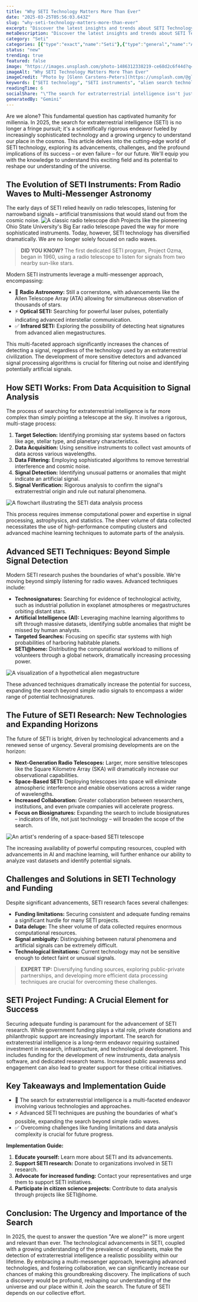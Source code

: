 ```yaml
---
title: "Why SETI Technology Matters More Than Ever"
date: "2025-03-25T05:56:03.643Z"
slug: "why-seti-technology-matters-more-than-ever"
excerpt: "Discover the latest insights and trends about SETI Technology. This comprehensive guide covers everything you need to know about SETI Technology in 2025."
metaDescription: "Discover the latest insights and trends about SETI Technology. This comprehensive guide covers everything you need to know about SETI Technology in 2025."
category: "Seti"
categories: [{"type":"exact","name":"Seti"},{"type":"general","name":"Astronomy"},{"type":"medium","name":"Signal Processing"},{"type":"specific","name":"Radio Astronomy"},{"type":"niche","name":"Arecibo Telescope"}]
status: "new"
trending: true
featured: false
image: "https://images.unsplash.com/photo-1486312338219-ce68d2c6f44d?q=85&w=1200&fit=max&fm=webp&auto=compress"
imageAlt: "Why SETI Technology Matters More Than Ever"
imageCredit: "Photo by [Glenn Carstens-Peters](https://unsplash.com/@glenncarstenspeters) on Unsplash"
keywords: ["SETI technology", "SETI instruments", "alien search technology", "how SETI works", "buy SETI equipment", "SETI radio telescope", "advanced SETI techniques", "future of SETI research", "best SETI software", "SETI project funding"]
readingTime: 6
socialShare: "\"The search for extraterrestrial intelligence isn't just about finding aliens; it's about fundamentally redefining our place in the cosmos and pushing the boundaries of human knowledge.\""
generatedBy: "Gemini"
---
```




Are we alone? This fundamental question has captivated humanity for millennia.  In 2025, the search for extraterrestrial intelligence (SETI) is no longer a fringe pursuit; it's a scientifically rigorous endeavor fueled by increasingly sophisticated technology and a growing urgency to understand our place in the cosmos.  This article delves into the cutting-edge world of SETI technology, exploring its advancements, challenges, and the profound implications of its success – or even failure – for our future.  We'll equip you with the knowledge to understand this exciting field and its potential to reshape our understanding of the universe.

##  The Evolution of SETI Instruments: From Radio Waves to Multi-Messenger Astronomy

The early days of SETI relied heavily on radio telescopes, listening for narrowband signals – artificial transmissions that would stand out from the cosmic noise.  ![A classic radio telescope dish](https://images.unsplash.com/photo-1488590528505-98d2b5aba04b?q=85&w=1200&fit=max&fm=webp&auto=compress)  Projects like the pioneering Ohio State University's Big Ear radio telescope paved the way for more sophisticated instruments.  Today, however, SETI technology has diversified dramatically. We are no longer solely focused on radio waves.

> **DID YOU KNOW?**  The first dedicated SETI program, Project Ozma, began in 1960, using a radio telescope to listen for signals from two nearby sun-like stars.

Modern SETI instruments leverage a multi-messenger approach, encompassing:

* 🔑 **Radio Astronomy:**  Still a cornerstone, with advancements like the Allen Telescope Array (ATA) allowing for simultaneous observation of thousands of stars.
* ⚡ **Optical SETI:**  Searching for powerful laser pulses, potentially indicating advanced interstellar communication.
* ✅ **Infrared SETI:**  Exploring the possibility of detecting heat signatures from advanced alien megastructures.

This multi-faceted approach significantly increases the chances of detecting a signal, regardless of the technology used by an extraterrestrial civilization.  The development of more sensitive detectors and advanced signal processing algorithms is crucial for filtering out noise and identifying potentially artificial signals.

## How SETI Works:  From Data Acquisition to Signal Analysis

The process of searching for extraterrestrial intelligence is far more complex than simply pointing a telescope at the sky. It involves a rigorous, multi-stage process:

1. **Target Selection:** Identifying promising star systems based on factors like age, stellar type, and planetary characteristics.
2. **Data Acquisition:** Using sensitive instruments to collect vast amounts of data across various wavelengths.
3. **Data Filtering:** Employing sophisticated algorithms to remove terrestrial interference and cosmic noise.
4. **Signal Detection:** Identifying unusual patterns or anomalies that might indicate an artificial signal.
5. **Signal Verification:** Rigorous analysis to confirm the signal's extraterrestrial origin and rule out natural phenomena.

![A flowchart illustrating the SETI data analysis process](https://images.unsplash.com/photo-1486312338219-ce68d2c6f44d?q=85&w=1200&fit=max&fm=webp&auto=compress)

This process requires immense computational power and expertise in signal processing, astrophysics, and statistics.  The sheer volume of data collected necessitates the use of high-performance computing clusters and advanced machine learning techniques to automate parts of the analysis.

## Advanced SETI Techniques:  Beyond Simple Signal Detection

Modern SETI research pushes the boundaries of what's possible.  We're moving beyond simply listening for radio waves.  Advanced techniques include:

* **Technosignatures:**  Searching for evidence of technological activity, such as industrial pollution in exoplanet atmospheres or megastructures orbiting distant stars.
* **Artificial Intelligence (AI):**  Leveraging machine learning algorithms to sift through massive datasets, identifying subtle anomalies that might be missed by human analysts.
* **Targeted Searches:** Focusing on specific star systems with high probabilities of harboring habitable planets.
* **SETI@home:**  Distributing the computational workload to millions of volunteers through a global network, dramatically increasing processing power.

![A visualization of a hypothetical alien megastructure](https://images.unsplash.com/photo-1581091226825-a6a2a5aee158?q=85&w=1200&fit=max&fm=webp&auto=compress)

These advanced techniques dramatically increase the potential for success, expanding the search beyond simple radio signals to encompass a wider range of potential technosignatures.

## The Future of SETI Research:  New Technologies and Expanding Horizons

The future of SETI is bright, driven by technological advancements and a renewed sense of urgency.  Several promising developments are on the horizon:

* **Next-Generation Radio Telescopes:**  Larger, more sensitive telescopes like the Square Kilometre Array (SKA) will dramatically increase our observational capabilities.
* **Space-Based SETI:**  Deploying telescopes into space will eliminate atmospheric interference and enable observations across a wider range of wavelengths.
* **Increased Collaboration:**  Greater collaboration between researchers, institutions, and even private companies will accelerate progress.
* **Focus on Biosignatures:**  Expanding the search to include biosignatures – indicators of life, not just technology – will broaden the scope of the search.

![An artist's rendering of a space-based SETI telescope](https://images.unsplash.com/photo-1526374965328-7f61d4dc18c5?q=85&w=1200&fit=max&fm=webp&auto=compress)

The increasing availability of powerful computing resources, coupled with advancements in AI and machine learning, will further enhance our ability to analyze vast datasets and identify potential signals.

## Challenges and Solutions in SETI Technology and Funding

Despite significant advancements, SETI research faces several challenges:

* **Funding limitations:**  Securing consistent and adequate funding remains a significant hurdle for many SETI projects.
* **Data deluge:**  The sheer volume of data collected requires enormous computational resources.
* **Signal ambiguity:**  Distinguishing between natural phenomena and artificial signals can be extremely difficult.
* **Technological limitations:**  Current technology may not be sensitive enough to detect faint or unusual signals.

> **EXPERT TIP:**  Diversifying funding sources, exploring public-private partnerships, and developing more efficient data processing techniques are crucial for overcoming these challenges.

##  SETI Project Funding:  A Crucial Element for Success

Securing adequate funding is paramount for the advancement of SETI research.  While government funding plays a vital role, private donations and philanthropic support are increasingly important.  The search for extraterrestrial intelligence is a long-term endeavor requiring sustained investment in research, infrastructure, and technological development.  This includes funding for the development of new instruments, data analysis software, and dedicated research teams.  Increased public awareness and engagement can also lead to greater support for these critical initiatives.

## Key Takeaways and Implementation Guide

* 🔑 The search for extraterrestrial intelligence is a multi-faceted endeavor involving various technologies and approaches.
* ⚡  Advanced SETI techniques are pushing the boundaries of what's possible, expanding the search beyond simple radio waves.
* ✅  Overcoming challenges like funding limitations and data analysis complexity is crucial for future progress.

**Implementation Guide:**

1. **Educate yourself:** Learn more about SETI and its advancements.
2. **Support SETI research:** Donate to organizations involved in SETI research.
3. **Advocate for increased funding:**  Contact your representatives and urge them to support SETI initiatives.
4. **Participate in citizen science projects:**  Contribute to data analysis through projects like SETI@home.

## Conclusion:  The Urgency and Importance of the Search

In 2025, the quest to answer the question "Are we alone?" is more urgent and relevant than ever.  The technological advancements in SETI, coupled with a growing understanding of the prevalence of exoplanets, make the detection of extraterrestrial intelligence a realistic possibility within our lifetime.  By embracing a multi-messenger approach, leveraging advanced technologies, and fostering collaboration, we can significantly increase our chances of making this groundbreaking discovery.  The implications of such a discovery would be profound, reshaping our understanding of the universe and our place within it.  Join the search.  The future of SETI depends on our collective effort.

